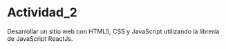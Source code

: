 # Actividad_2
Desarrollar un sitio web con HTML5, CSS y JavaScript utilizando la librería de JavaScript ReactJs.   
